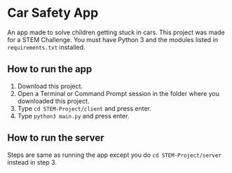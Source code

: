# Car Safety App
An app made to solve children getting stuck in cars. This project was made for a STEM Challenge. You must have Python 3 and the modules listed in `requirements.txt` installed.

## How to run the app
1. Download this project.
2. Open a Terminal or Command Prompt session in the folder where you downloaded this project.
3. Type `cd STEM-Project/client` and press enter.
4. Type `python3 main.py` and press enter.

## How to run the server
Steps are same as running the app except you do `cd STEM-Project/server` instead in step 3.
